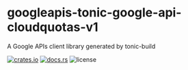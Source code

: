 # googleapis-tonic-google-api-cloudquotas-v1

A Google APIs client library generated by tonic-build

[![crates.io](https://img.shields.io/crates/v/googleapis-tonic-google-api-cloudquotas-v1)](https://crates.io/crates/googleapis-tonic-google-api-cloudquotas-v1)
[![docs.rs](https://img.shields.io/docsrs/googleapis-tonic-google-api-cloudquotas-v1)](https://docs.rs/googleapis-tonic-google-api-cloudquotas-v1)
![license](https://img.shields.io/crates/l/googleapis-tonic-google-api-cloudquotas-v1)
